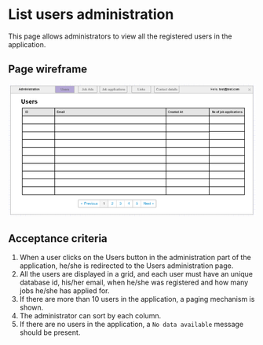 # List users administration

This page allows administrators to view all the registered users in the application.

## Page wireframe

![Home Page](../assets/users-admin.png)

## Acceptance criteria

1. When a user clicks on the Users button in the administration part of the application, he/she is redirected to the Users administration page.
2. All the users are displayed in a grid, and each user must have an unique database id, his/her email, when he/she was registered and how many jobs he/she has applied for.
3. If there are more than 10 users in the application, a paging mechanism is shown.
4. The administrator can sort by each column.
5. If there are no users in the application, a `No data available` message should be present.
